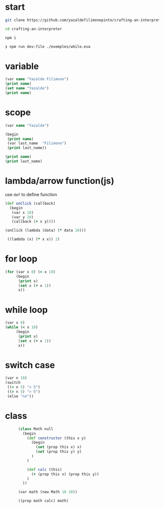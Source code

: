 # start

```bash
git clone https://github.com/yazaldefilimonepinto/crafting-an-interpreter.git

cd crafting-an-interpreter

npm i

```
```bash
❯ npm run dev:file ./exemples/while.eva

````

# variable

```cljs
(var name "Yazalde Filimone")
(print name)
(set name "Yazalde")
(print name)

```

# scope

```cljs
(var name "Yazalde")

(begin
 (print name)
 (var last_name  "Filimone")
 (print last_name))

(print name)
(print last_name)

```

# lambda/arrow function(js)

use `def` to define function

```cljs
(def onClick (callback)
  (begin
   (var x 10)
   (var y 20)
   (callback (+ x y))))

(onClick (lambda (data) (* data 10)))

```

```cljs
 ((lambda (x) (* x x)) 2)

```

# for loop

```cljs
(for (var x 0) (< x 10)
     (begin
      (print x)
      (set x (+ x 1))
      x))
```

# while loop

```cljs
(var x 0)
(while (< x 10)
     (begin
      (print x)
      (set x (+ x 1))
      x))
```

# switch case

```cljs
(var n 10)
(switch
 ((< n 5) "< 5")
 ((> n 5) "> 5")
 (else "no"))
```

# class

```cljs
      (class Math null
        (begin
          (def constructor (this x y)
            (begin
              (set (prop this x) x)
              (set (prop this y) y)
            )
          )

          (def calc (this)
            (+ (prop this x) (prop this y))
          )
        ))

      (var math (new Math 10 20))

      ((prop math calc) math)
```
